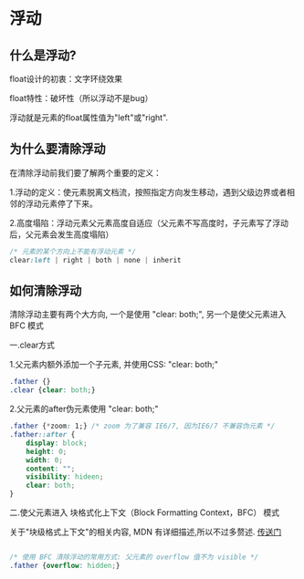# 浮动

## 什么是浮动?

float设计的初衷：文字环绕效果

float特性：破坏性（所以浮动不是bug）

浮动就是元素的float属性值为"left"或"right".

## 为什么要清除浮动
在清除浮动前我们要了解两个重要的定义：

1.浮动的定义：使元素脱离文档流，按照指定方向发生移动，遇到父级边界或者相邻的浮动元素停了下来。

2.高度塌陷：浮动元素父元素高度自适应（父元素不写高度时，子元素写了浮动后，父元素会发生高度塌陷）

```CSS
/* 元素的某个方向上不能有浮动元素 */
clear:left | right | both | none | inherit
```
## 如何清除浮动

清除浮动主要有两个大方向, 一个是使用 "clear: both;", 另一个是使父元素进入 BFC 模式

一.clear方式

1.父元素内额外添加一个子元素, 并使用CSS: "clear: both;"
```CSS
.father {}
.clear {clear: both;}
```
2.父元素的after伪元素使用 "clear: both;"
```CSS
.father {*zoom: 1;} /* zoom 为了兼容 IE6/7, 因为IE6/7 不兼容伪元素 */
.father::after {
    display: block;
    height: 0;
    width: 0;
    content: "";
    visibility: hideen;
    clear: both;
}
```

二.使父元素进入 块格式化上下文（Block Formatting Context，BFC） 模式

关于"块级格式上下文"的相关内容, MDN 有详细描述,所以不过多赘述. [传送门](https://developer.mozilla.org/zh-CN/docs/Web/Guide/CSS/Block_formatting_context)


```CSS

/* 使用 BFC 清除浮动的常用方式: 父元素的 overflow 值不为 visible */
.father {overflow: hidden;}

```